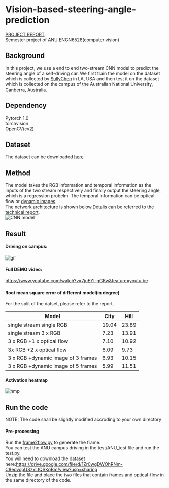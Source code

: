 # Vision-based-steering-angle-prediction
[PROJECT REPORT](https://github.com/huangchaoxing/Vision-based-steering-angle-prediction/blob/master/report.pdf)  
Semester project of ANU ENGN6528(computer vision)
## Background  
In this project, we use a end to end two-stream CNN model to predict the steering angle of a self-driving car. We first train the model on the dataset which is collected by [SullyChen](https://github.com/SullyChen) in LA, USA and then test it on the dataset which is collected on the campus of the Australian National University, Canberra, Australia.   
## Dependency 
Pytorch 1.0  
torchvision  
OpenCV(cv2)  

## Dataset
The dataset can be downloaded [here](https://github.com/SullyChen/driving-datasets)  
 
 ## Method  
 The model takes the RGB information and temporal information as the inputs of the two stream respectively and finally output the steering angle, which is a regression probelm. The temporal information can be optical-flow or [dynamic images](https://www.egavves.com/data/cvpr2016bilen.pdf).   
 The network architecture is shown below.Detalis can be referred to the [technical report](https://github.com/huangchaoxing/Vision-based-steering-angle-prediction/blob/master/report.pdf).  
![CNN model](https://github.com/huangchaoxing/Vision-based-steering-angle-prediction/blob/master/model.png)

## Result
#### Driving on campus:  
![gif](https://github.com/huangchaoxing/Vision-based-steering-angle-prediction/blob/master/demo.gif)

#### Full DEMO video:  
https://www.youtube.com/watch?v=7juEYI-gGKw&feature=youtu.be  

#### Root mean square error of different model(in degree)
For the  split of the datset, please refer to the report.   

| Model | City | Hill |
| ------------- | ------------- | ------------- |
| single stream single RGB | 19.04 | 23.89 |
| single stream 3 x RGB | 7.23 | 13.91 |
| 3 x RGB +1 x optical flow | 7.10 | 10.92 |
| 3x RGB +2 x optical flow | 6.09 | 9.73 |
| 3 x RGB +dynamic image of 3 frames| 6.93 | 10.15 |
| 3 x RGB +dynamic image of 5 frames| 5.99 | 11.51 |
#### Activation heatmap  
![hmp](https://github.com/huangchaoxing/Vision-based-steering-angle-prediction/blob/master/hmp.png)
## Run the code  
NOTE: The code shall be slightly modified accroding to your own directory
#### Pre-processing
Run the [frame2flow.py](https://github.com/huangchaoxing/Vision-based-steering-angle-prediction/blob/master/frame2flow.py) to generate the frame.  
You can test the ANU campus driving in the test/ANU_test file and run the test.py.   
You will need to download the dataset here:https://drive.google.com/file/d/1Zr0wgDWOhRNm-C8eovcpUSzxLtQSKqBm/view?usp=sharing  
Unzip the file and place the two files that contain frames and optical-flow in the same directory of the code.

